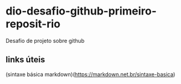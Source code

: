 # dio-desafio-github-primeiro-reposit-rio
Desafio de projeto sobre github
## links úteis
(sintaxe básica markdown)(https://markdown.net.br/sintaxe-basica)
